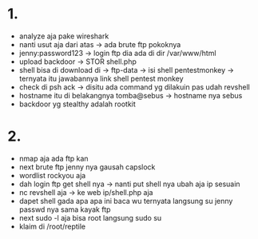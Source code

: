 # 1. 
- analyze aja pake wireshark
- nanti usut aja dari atas -> ada brute ftp pokoknya 
- jenny:password123 -> login ftp dia ada di dir /var/www/html
- upload backdoor -> STOR shell.php
- shell bisa di download di -> ftp-data -> isi shell pentestmonkey -> ternyata itu jawabannya link shell pentest monkey
- check di psh ack -> disitu ada command yg dilakuin pas udah revshell
- hostname itu di belakangnya tomba@sebus -> hostname nya sebus
- backdoor yg stealthy adalah rootkit

# 2. 
- nmap aja ada ftp kan
- next brute ftp jenny nya gausah capslock 
- wordlist rockyou aja
- dah login ftp get shell nya -> nanti put shell nya ubah aja ip sesuain
- nc revshell aja -> ke web ip/shell.php aja
- dapet shell gada apa apa ini baca wu ternyata langsung su jenny passwd nya sama kayak ftp
- next sudo -l aja bisa root langsung sudo su
- klaim di /root/reptile 
